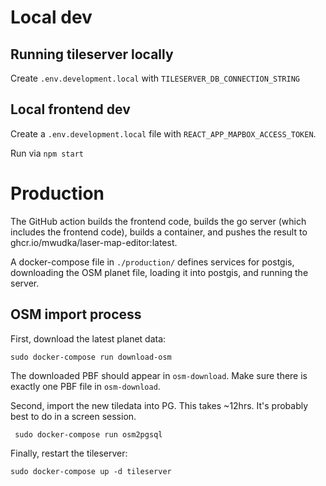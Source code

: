 # Local dev

## Running tileserver locally

Create `.env.development.local` with `TILESERVER_DB_CONNECTION_STRING`

## Local frontend dev

Create a `.env.development.local` file with `REACT_APP_MAPBOX_ACCESS_TOKEN`.

Run via `npm start`

# Production

The GitHub action builds the frontend code, builds the go server (which includes the frontend code), builds a container,
and pushes the result to ghcr.io/mwudka/laser-map-editor:latest.

A docker-compose file in `./production/` defines services for postgis, downloading the OSM planet file, loading it into 
postgis, and running the server.

## OSM import process

First, download the latest planet data:

    sudo docker-compose run download-osm

The downloaded PBF should appear in `osm-download`. Make sure there is exactly one PBF file in `osm-download`.

Second, import the new tiledata into PG. This takes ~12hrs. It's probably best to do in a screen session.

     sudo docker-compose run osm2pgsql

Finally, restart the tileserver:

    sudo docker-compose up -d tileserver
